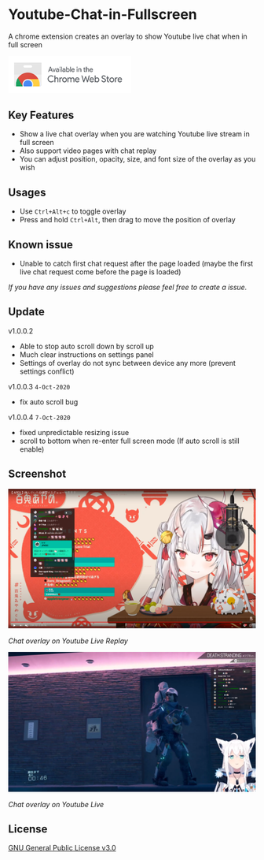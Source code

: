 # Youtube-Chat-in-Fullscreen
A chrome extension creates an overlay to show Youtube live chat when in full screen

<a href><img width='250' src="./src/images/ChromeWebStore_Badge_v2_496x150.png"/></a>

## Key Features

- Show a live chat overlay when you are watching Youtube live stream in full screen
- Also support video pages with chat replay
- You can adjust position, opacity, size, and font size of the overlay as you wish

## Usages

- Use `Ctrl+Alt+c` to toggle overlay
- Press and hold `Ctrl+Alt`, then drag to move the position of overlay

## Known issue

- Unable to catch first chat request after the page loaded (maybe the first live chat request come before the page is loaded)

 *If you have any issues and suggestions please feel free to create a issue.*

## Update

v1.0.0.2

- Able to stop auto scroll down by scroll up
- Much clear instructions on settings panel
- Settings of overlay do not sync between device any more (prevent settings conflict)

v1.0.0.3 `4-Oct-2020`

- fix auto scroll bug

v1.0.0.4 `7-Oct-2020`

- fixed unpredictable resizing issue
- scroll to bottom when re-enter full screen mode (If auto scroll is still enable)

## Screenshot

![Chat overlay screenshot](./sample/sample.png )

*Chat overlay on Youtube Live Replay*

![Chat overlay screenshot](./sample/sample2.png)

*Chat overlay on Youtube Live*

## License

<a href="/Shad02w/Youtube-Chat-in-Fullscreen/blob/master/LICENSE">GNU General Public License v3.0</a>













